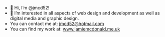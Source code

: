 - 👋 Hi, I’m @jmcd52!
- 👀 I’m interested in all aspects of web design and development as well as digital media and graphic design.
- You can contact me at: jmcd52@hotmail.com
- You can find my work at: www.jamiemcdonald.me.uk

<!---
jmcd52/jmcd52 is a ✨ special ✨ repository because its `README.md` (this file) appears on your GitHub profile.
You can click the Preview link to take a look at your changes.
--->
